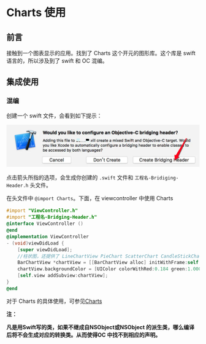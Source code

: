 # Charts 使用



## 前言

接触到一个图表显示的应用。找到了 Charts 这个开元的图形库。这个库是 swift 语言的，所以涉及到了 swift 和 OC 混编。



## 集成使用

### 混编

创建一个 swift 文件，会看到如下提示：

![image-20200927163605191](../assets/image-20200927163605191.png)

点击箭头所指的选项，会生成你创建的 `.swift` 文件和 `工程名-Bridiging-Header.h` 头文件。

在头文件中 `@import Charts`。下面，在 viewcontroller 中使用 Charts

```objective-c
#import "ViewController.h"
#import "工程名-Bridging-Header.h"
@interface ViewController ()
@end
@implementation ViewController
- (void)viewDidLoad {
    [super viewDidLoad];
  	//柱状图，还提供了 LineChartView PieChart ScatterChart CandleStickChart 等
    BarChartView *chartView = [[BarChartView alloc] initWithFrame:self.view.bounds];
    chartView.backgroundColor = [UIColor colorWithRed:0.184 green:1.000 blue:0.738 alpha:1.000];
    [self.view addSubview:chartView];
}
@end
```



对于 Charts 的具体使用，可参见[Charts](https://github.com/danielgindi/Charts)



**注：**

**凡是用Swift写的类，如果不继成自NSObject或NSObject 的派生类，哪么编译后将不会生成对应的转换类。从而使得OC 中找不到相应的声明。**